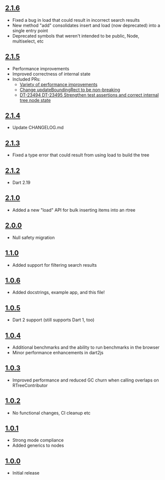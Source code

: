 ## [2.1.6](https://github.com/Workiva/r_tree/compare/2.1.5...2.1.6)
 - Fixed a bug in load that could result in incorrect search results
 - New method "add" consolidates insert and load (now deprecated) into a single entry point
 - Deprecated symbols that weren't intended to be public, Node, multiselect, etc
 
## [2.1.5](https://github.com/Workiva/r_tree/compare/2.1.4...2.1.5)

- Performance improvements
- Improved correctness of internal state
- Included PRs:
  - [Variety of performance improvements](https://github.com/Workiva/r_tree/pull/58)
  - [Change updateBoundingRect to be non-breaking](https://github.com/Workiva/r_tree/pull/66)
  - [DT-23494 DT-23495 Strengthen test assertions and correct internal tree node state](https://github.com/Workiva/r_tree/pull/67)
  
## [2.1.4](https://github.com/Workiva/r_tree/compare/2.1.3...2.1.4)

- Update CHANGELOG.md

## [2.1.3](https://github.com/Workiva/r_tree/compare/2.1.2...2.1.3)

- Fixed a type error that could result from using load to build the tree

## [2.1.2](https://github.com/Workiva/r_tree/compare/2.1.0...2.1.2)

- Dart 2.19
  
## [2.1.0](https://github.com/Workiva/r_tree/compare/2.0.0...2.1.0)

- Added a new "load" API for bulk inserting items into an rtree
  
## [2.0.0](https://github.com/Workiva/r_tree/compare/1.1.0...2.0.0)

- Null safety migration

## [1.1.0](https://github.com/Workiva/r_tree/compare/1.0.6...1.1.0)

- Added support for filtering search results

## [1.0.6](https://github.com/Workiva/r_tree/compare/1.0.5...1.0.6)

- Added docstrings, example app, and this file!

## [1.0.5](https://github.com/Workiva/r_tree/compare/1.0.4...1.0.5)

- Dart 2 support (still supports Dart 1, too)

## [1.0.4](https://github.com/Workiva/r_tree/compare/1.0.3...1.0.4)

- Additional benchmarks and the ability to run benchmarks in the browser
- Minor performance enhancements in dart2js

## [1.0.3](https://github.com/Workiva/r_tree/compare/1.0.2...1.0.3)

- Improved performance and reduced GC churn when calling overlaps on RTreeContributor

## [1.0.2](https://github.com/Workiva/r_tree/compare/1.0.1...1.0.2)

- No functional changes, CI cleanup etc

## [1.0.1](https://github.com/Workiva/r_tree/compare/1.0.0...1.0.1)

- Strong mode compliance
- Added generics to nodes

## [1.0.0](https://github.com/Workiva/r_tree/tree/1.0.0)

- Initial release
